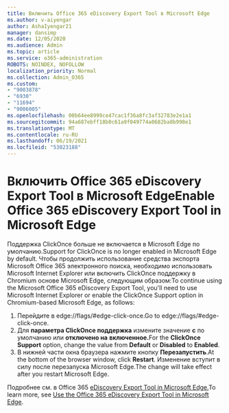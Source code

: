```yaml
---
title: Включить Office 365 eDiscovery Export Tool в Microsoft Edge
ms.author: v-aiyengar
author: AshaIyengar21
manager: dansimp
ms.date: 12/05/2020
ms.audience: Admin
ms.topic: article
ms.service: o365-administration
ROBOTS: NOINDEX, NOFOLLOW
localization_priority: Normal
ms.collection: Admin_O365
ms.custom:
- "9003878"
- "6930"
- "11694"
- "9006005"
ms.openlocfilehash: 00b64ee8999ce47cac1f36a8fc3af32783e2e1a1
ms.sourcegitcommit: 94a687ebff18b0c61a9f049774a0682ba8b998e1
ms.translationtype: MT
ms.contentlocale: ru-RU
ms.lasthandoff: 06/19/2021
ms.locfileid: "53023188"
---
```

# <a name="enable-office-365-ediscovery-export-tool-in-microsoft-edge"></a><span data-ttu-id="1f7d9-102">Включить Office 365 eDiscovery Export Tool в Microsoft Edge</span><span class="sxs-lookup"><span data-stu-id="1f7d9-102">Enable Office 365 eDiscovery Export Tool in Microsoft Edge</span></span>

<span data-ttu-id="1f7d9-103">Поддержка ClickOnce больше не включается в Microsoft Edge по умолчанию.</span><span class="sxs-lookup"><span data-stu-id="1f7d9-103">Support for ClickOnce is no longer enabled in Microsoft Edge by default.</span></span> <span data-ttu-id="1f7d9-104">Чтобы продолжить использование средства экспорта Microsoft Office 365 электронного поиска, необходимо использовать Microsoft Internet Explorer или включить ClickOnce поддержку в Chromium основе Microsoft Edge, следующим образом:</span><span class="sxs-lookup"><span data-stu-id="1f7d9-104">To continue using the Microsoft Office 365 eDiscovery Export Tool, you'll need to use Microsoft Internet Explorer or enable the ClickOnce Support option in Chromium-based Microsoft Edge, as follows:</span></span>

1. <span data-ttu-id="1f7d9-105">Перейдите в edge://flags/#edge-click-once.</span><span class="sxs-lookup"><span data-stu-id="1f7d9-105">Go to edge://flags/#edge-click-once.</span></span>
1. <span data-ttu-id="1f7d9-106">Для **параметра ClickOnce поддержка** измените значение **с** по умолчанию или **отключено на** **включенное.**</span><span class="sxs-lookup"><span data-stu-id="1f7d9-106">For the **ClickOnce Support** option, change the value from **Default** or **Disabled** to **Enabled**.</span></span>
1. <span data-ttu-id="1f7d9-107">В нижней части окна браузера нажмите кнопку **Перезапустить**.</span><span class="sxs-lookup"><span data-stu-id="1f7d9-107">At the bottom of the browser window, click **Restart**.</span></span> <span data-ttu-id="1f7d9-108">Изменение вступит в силу после перезапуска Microsoft Edge.</span><span class="sxs-lookup"><span data-stu-id="1f7d9-108">The change will take effect after you restart Microsoft Edge.</span></span>

<span data-ttu-id="1f7d9-109">Подробнее см. в Office 365 [eDiscovery Export Tool in Microsoft Edge.](https://go.microsoft.com/fwlink/?linkid=2111611)</span><span class="sxs-lookup"><span data-stu-id="1f7d9-109">To learn more, see [Use the Office 365 eDiscovery Export Tool in Microsoft Edge](https://go.microsoft.com/fwlink/?linkid=2111611).</span></span>
